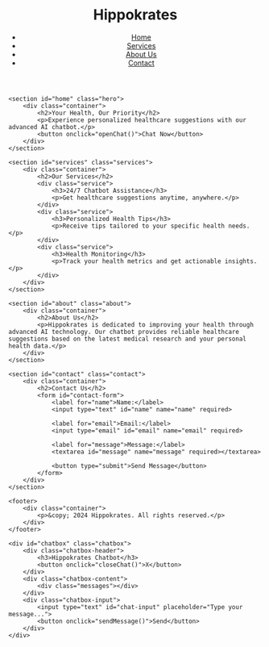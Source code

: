 <!DOCTYPE html>
<html lang="en">
<head>
    <meta charset="UTF-8">
    <meta name="viewport" content="width=device-width, initial-scale=1.0">
    <title>Hippokrates - Healthcare Chatbot Service</title>
    <link rel="stylesheet" href="styles.css">
    <script src="script.js" defer></script>
</head>
<body>
    <header>
        <div class="container">
            <h1>Hippokrates</h1>
            <nav>
                <ul>
                    <li><a href="#home">Home</a></li>
                    <li><a href="#services">Services</a></li>
                    <li><a href="#about">About Us</a></li>
                    <li><a href="#contact">Contact</a></li>
                </ul>
            </nav>
        </div>
    </header>

    <section id="home" class="hero">
        <div class="container">
            <h2>Your Health, Our Priority</h2>
            <p>Experience personalized healthcare suggestions with our advanced AI chatbot.</p>
            <button onclick="openChat()">Chat Now</button>
        </div>
    </section>

    <section id="services" class="services">
        <div class="container">
            <h2>Our Services</h2>
            <div class="service">
                <h3>24/7 Chatbot Assistance</h3>
                <p>Get healthcare suggestions anytime, anywhere.</p>
            </div>
            <div class="service">
                <h3>Personalized Health Tips</h3>
                <p>Receive tips tailored to your specific health needs.</p>
            </div>
            <div class="service">
                <h3>Health Monitoring</h3>
                <p>Track your health metrics and get actionable insights.</p>
            </div>
        </div>
    </section>

    <section id="about" class="about">
        <div class="container">
            <h2>About Us</h2>
            <p>Hippokrates is dedicated to improving your health through advanced AI technology. Our chatbot provides reliable healthcare suggestions based on the latest medical research and your personal health data.</p>
        </div>
    </section>

    <section id="contact" class="contact">
        <div class="container">
            <h2>Contact Us</h2>
            <form id="contact-form">
                <label for="name">Name:</label>
                <input type="text" id="name" name="name" required>
                
                <label for="email">Email:</label>
                <input type="email" id="email" name="email" required>
                
                <label for="message">Message:</label>
                <textarea id="message" name="message" required></textarea>
                
                <button type="submit">Send Message</button>
            </form>
        </div>
    </section>

    <footer>
        <div class="container">
            <p>&copy; 2024 Hippokrates. All rights reserved.</p>
        </div>
    </footer>

    <div id="chatbox" class="chatbox">
        <div class="chatbox-header">
            <h3>Hippokrates Chatbot</h3>
            <button onclick="closeChat()">X</button>
        </div>
        <div class="chatbox-content">
            <div class="messages"></div>
        </div>
        <div class="chatbox-input">
            <input type="text" id="chat-input" placeholder="Type your message...">
            <button onclick="sendMessage()">Send</button>
        </div>
    </div>
</body>
</html>
